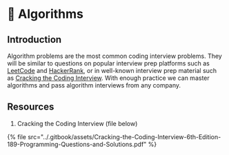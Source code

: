 # 🧮 Algorithms

## Introduction

Algorithm problems are the most common coding interview problems. They will be similar to questions on popular interview prep platforms such as [LeetCode](https://leetcode.com) and [HackerRank](https://www.hackerrank.com), or in well-known interview prep material such as [Cracking the Coding Interview](https://www.crackingthecodinginterview.com). With enough practice we can master algorithms and pass algorithm interviews from any company.

## Resources

1. Cracking the Coding Interview (file below)

{% file src="../.gitbook/assets/Cracking-the-Coding-Interview-6th-Edition-189-Programming-Questions-and-Solutions.pdf" %}
